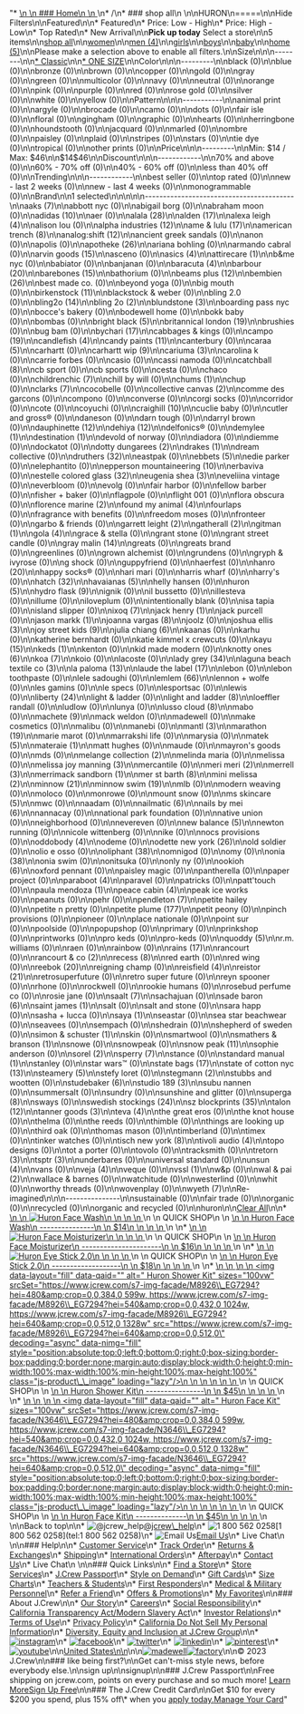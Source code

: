 "*   [\n    \n    ### Home\n    \n    ](/)\n*   /\n*   ### shop all\n    \n\nHURON\n=====\n\nHide Filters\n\nFeatured\n\n*   Featured\n*   Price: Low - High\n*   Price: High - Low\n*   Top Rated\n*   New Arrival\n\n**Pick up today** Select a store\n\n5 items\n\n[shop all](/all/?crawl=no)\n\n[women](/all/womens?crawl=no)\n\n[men (4)](/all/mens?crawl=no)\n\n[girls](/all/girls?crawl=no)\n\n[boys](/all/boys?crawl=no)\n\n[baby](/all/baby?crawl=no)\n\n[home (5)](/all/home?crawl=no)\n\nPlease make a selection above to enable all filters.\n\nSize\n\n\n--------\n\n[*   Classic](/all/?brand=HURON&crawl=no&fit=Classic)\n\n[*   ONE SIZE](/all/?brand=HURON&crawl=no&size=ONE%20SIZE)\n\nColor\n\n\n---------\n\nblack (0)\n\nblue (0)\n\nbronze (0)\n\nbrown (0)\n\ncopper (0)\n\ngold (0)\n\ngray (0)\n\ngreen (0)\n\nmulticolor (0)\n\nnavy (0)\n\nneutral (0)\n\norange (0)\n\npink (0)\n\npurple (0)\n\nred (0)\n\nrose gold (0)\n\nsilver (0)\n\nwhite (0)\n\nyellow (0)\n\nPattern\n\n\n-----------\n\nanimal print (0)\n\nargyle (0)\n\nbrocade (0)\n\ncamo (0)\n\ndots (0)\n\nfair isle (0)\n\nfloral (0)\n\ngingham (0)\n\ngraphic (0)\n\nhearts (0)\n\nherringbone (0)\n\nhoundstooth (0)\n\njacquard (0)\n\nmarled (0)\n\nombre (0)\n\npaisley (0)\n\nplaid (0)\n\nstripes (0)\n\nstars (0)\n\ntie dye (0)\n\ntropical (0)\n\nother prints (0)\n\nPrice\n\n\n---------\n\nMin: $14 / Max: $46\n\n$14$46\n\nDiscount\n\n\n------------\n\n70% and above (0)\n\n60% - 70% off (0)\n\n40% - 60% off (0)\n\nless than 40% off (0)\n\nTrending\n\n\n------------\n\nbest seller (0)\n\ntop rated (0)\n\nnew - last 2 weeks (0)\n\nnew - last 4 weeks (0)\n\nmonogrammable (0)\n\nBrand\n\n1 selected[](/all/?crawl=no)\n\n\n\n\n-----------------------------------------\n\n[](/all/?brand=AAKS,HURON&crawl=no)aaks (7)\n\nabbott nyc (0)\n\nabigail borg (0)\n\nabraham moon (0)\n\n[](/all/?brand=ADIDAS,HURON&crawl=no)adidas (10)\n\naer (0)\n\n[](/all/?brand=ALALA,HURON&crawl=no)alala (28)\n\n[](/all/?brand=ALDEN,HURON&crawl=no)alden (17)\n\n[](/all/?brand=ALEXA%20LEIGH,HURON&crawl=no)alexa leigh (4)\n\nalison lou (0)\n\n[](/all/?brand=ALPHA%20INDUSTRIES,HURON&crawl=no)alpha industries (12)\n\n[](/all/?brand=AME%20%26%20LULU,HURON&crawl=no)ame & lulu (17)\n\n[](/all/?brand=AMERICAN%20TRENCH,HURON&crawl=no)american trench (8)\n\n[](/all/?brand=ANALOG%3ASHIFT,HURON&crawl=no)analog:shift (12)\n\nancient greek sandals (0)\n\nanon (0)\n\napolis (0)\n\n[](/all/?brand=APOTHEKE,HURON&crawl=no)apotheke (26)\n\nariana bohling (0)\n\narmando cabral (0)\n\n[](/all/?brand=ARVIN%20GOODS,HURON&crawl=no)arvin goods (15)\n\nasceno (0)\n\n[](/all/?brand=ASICS,HURON&crawl=no)asics (4)\n\n[](/all/?brand=ATTIRECARE,HURON&crawl=no)attirecare (1)\n\nb&me nyc (0)\n\nbabiator (0)\n\nbanjanan (0)\n\n[](/all/?brand=BARACUTA,HURON&crawl=no)baracuta (4)\n\n[](/all/?brand=BARBOUR,HURON&crawl=no)barbour (20)\n\n[](/all/?brand=BAREBONES,HURON&crawl=no)barebones (15)\n\nbathorium (0)\n\n[](/all/?brand=BEAMS%20PLUS,HURON&crawl=no)beams plus (12)\n\n[](/all/?brand=BEMBIEN,HURON&crawl=no)bembien (26)\n\nbest made co. (0)\n\nbeyond yoga (0)\n\nbig mouth (0)\n\n[](/all/?brand=Birkenstock,HURON&crawl=no)birkenstock (11)\n\nblackstock & weber (0)\n\nbling 2.0 (0)\n\n[](/all/?brand=BLING2O,HURON&crawl=no)bling2o (14)\n\n[](/all/?brand=BLING%202o,HURON&crawl=no)bling 2o (2)\n\n[](/all/?brand=BLUNDSTONE,HURON&crawl=no)blundstone (3)\n\nboarding pass nyc (0)\n\nbocce's bakery (0)\n\nbodewell home (0)\n\nbokk baby (0)\n\nbombas (0)\n\n[](/all/?brand=BRIGHT%20BLACK,HURON&crawl=no)bright black (5)\n\n[](/all/?brand=BRITANNICAL%20LONDON,HURON&crawl=no)britannical london (19)\n\nbrushies (0)\n\nbug bam (0)\n\n[](/all/?brand=BYCHARI,HURON&crawl=no)bychari (17)\n\ncabbages & kings (0)\n\n[](/all/?brand=CAMPO,HURON&crawl=no)campo (19)\n\n[](/all/?brand=CANDLEFISH,HURON&crawl=no)candlefish (4)\n\n[](/all/?brand=CANDY%20PAINTS,HURON&crawl=no)candy paints (11)\n\ncanterbury (0)\n\n[](/all/?brand=CARAA,HURON&crawl=no)caraa (5)\n\ncarhartt (0)\n\n[](/all/?brand=CARHARTT%20WIP,HURON&crawl=no)carhartt wip (9)\n\n[](/all/?brand=CARIUMA,HURON&crawl=no)cariuma (3)\n\ncarolina k (0)\n\ncarrie forbes (0)\n\ncasio (0)\n\ncassi namoda (0)\n\n[](/all/?brand=CATCHBALL,HURON&crawl=no)catchball (8)\n\ncb sport (0)\n\ncb sports (0)\n\ncesta (0)\n\nchaco (0)\n\n[](/all/?brand=CHILDRENCHIC,HURON&crawl=no)childrenchic (7)\n\nchill by will (0)\n\n[](/all/?brand=CHUMS,HURON&crawl=no)chums (1)\n\nchup (0)\n\n[](/all/?brand=CLARKS,HURON&crawl=no)clarks (7)\n\ncocobelle (0)\n\n[](/all/?brand=COLLECTIVE%20CANVAS,HURON&crawl=no)collective canvas (2)\n\ncomme des garcons (0)\n\ncompono (0)\n\nconverse (0)\n\ncorgi socks (0)\n\ncorridor (0)\n\ncote (0)\n\ncoyuchi (0)\n\n[](/all/?brand=CRAIGHILL,HURON&crawl=no)craighill (10)\n\ncuclie baby (0)\n\ncutler and gross® (0)\n\ndaneson (0)\n\ndarn tough (0)\n\ndarryl brown (0)\n\n[](/all/?brand=DAUPHINETTE,HURON&crawl=no)dauphinette (12)\n\n[](/all/?brand=DEHIYA,HURON&crawl=no)dehiya (12)\n\ndelfonics® (0)\n\n[](/all/?brand=DEMYLEE,HURON&crawl=no)demylee (1)\n\n[](/all/?brand=DESTINATION,HURON&crawl=no)destination (1)\n\ndevold of norway (0)\n\ndiadora (0)\n\ndiemme (0)\n\ndockatot (0)\n\n[](/all/?brand=DOTTY%20DUNGAREES,HURON&crawl=no)dotty dungarees (2)\n\n[](/all/?brand=DRAKES,HURON&crawl=no)drakes (1)\n\ndream collective (0)\n\n[](/all/?brand=DRUTHERS,HURON&crawl=no)druthers (32)\n\neastpak (0)\n\n[](/all/?brand=EBBETS,HURON&crawl=no)ebbets (5)\n\nedie parker (0)\n\nelephantito (0)\n\n[](/all/?brand=EPPERSON%20MOUNTAINEERING,HURON&crawl=no)epperson mountaineering (10)\n\nerbaviva (0)\n\n[](/all/?brand=ESTELLE%20COLORED%20GLASS,HURON&crawl=no)estelle colored glass (32)\n\n[](/all/?brand=EUGENIA%20SHEA,HURON&crawl=no)eugenia shea (3)\n\neveliina vintage (0)\n\neverbloom (0)\n\nevolg (0)\n\nfair harbor (0)\n\nfellow barber (0)\n\nfisher + baker (0)\n\nflagpole (0)\n\nflight 001 (0)\n\nflora obscura (0)\n\n[](/all/?brand=FLORENCE%20MARINE,HURON&crawl=no)florence marine (2)\n\n[](/all/?brand=FOUND%20MY%20ANIMAL,HURON&crawl=no)found my animal (4)\n\nfourlaps (0)\n\nfragrance with benefits (0)\n\nfreedom moses (0)\n\nfronteer (0)\n\ngarbo & friends (0)\n\n[](/all/?brand=GARRETT%20LEIGHT,HURON&crawl=no)garrett leight (2)\n\n[](/all/?brand=GATHERALL,HURON&crawl=no)gatherall (2)\n\n[](/all/?brand=GITMAN,HURON&crawl=no)gitman (1)\n\n[](/all/?brand=GOLA,HURON&crawl=no)gola (4)\n\ngrace & stella (0)\n\ngrant stone (0)\n\ngrant street candle (0)\n\n[](/all/?brand=GRAY%20MALIN,HURON&crawl=no)gray malin (14)\n\ngreats (0)\n\ngreats brand (0)\n\ngreenlines (0)\n\ngrown alchemist (0)\n\ngrundens (0)\n\ngryph & ivyrose (0)\n\ng shock (0)\n\nguppyfriend (0)\n\nhaerfest (0)\n\n[](/all/?brand=HANRO,HURON&crawl=no)hanro (20)\n\nhappy socks® (0)\n\nhari mari (0)\n\nharris wharf (0)\n\nharry's (0)\n\n[](/all/?brand=HATCH,HURON&crawl=no)hatch (32)\n\n[](/all/?brand=HAVAIANAS,HURON&crawl=no)havaianas (5)\n\nhelly hansen (0)\n\n[](/all/?crawl=no)huron (5)\n\n[](/all/?brand=HURON,HYDRO%20FLASK&crawl=no)hydro flask (9)\n\nignik (0)\n\nil bussetto (0)\n\nillesteva (0)\n\nillume (0)\n\niloveplum (0)\n\nintentionally blank (0)\n\nisa tapia (0)\n\nisland slipper (0)\n\n[](/all/?brand=HURON,IXOQ&crawl=no)ixoq (7)\n\n[](/all/?brand=HURON,JACK%20HENRY&crawl=no)jack henry (1)\n\njack purcell (0)\n\n[](/all/?brand=HURON,JASON%20MARKK&crawl=no)jason markk (1)\n\n[](/all/?brand=HURON,JOANNA%20VARGAS&crawl=no)joanna vargas (8)\n\njoolz (0)\n\n[](/all/?brand=HURON,JOSHUA%20ELLIS&crawl=no)joshua ellis (3)\n\n[](/all/?brand=HURON,JOY%20STREET%20KIDS&crawl=no)joy street kids (9)\n\n[](/all/?brand=HURON,Julia%20Chiang&crawl=no)julia chiang (6)\n\nkaanas (0)\n\nkarhu (0)\n\nkatherine bernhardt (0)\n\nkatie kimmel x crewcuts (0)\n\n[](/all/?brand=HURON,KAYU&crawl=no)kayu (15)\n\n[](/all/?brand=HURON,KEDS&crawl=no)keds (1)\n\nkenton (0)\n\nkid made modern (0)\n\n[](/all/?brand=HURON,KNOTTY%20ONES&crawl=no)knotty ones (6)\n\n[](/all/?brand=HURON,KOA&crawl=no)koa (7)\n\nkoio (0)\n\nlacoste (0)\n\n[](/all/?brand=HURON,LADY%20GREY&crawl=no)lady grey (34)\n\n[](/all/?brand=HURON,LAGUNA%20BEACH%20TEXTILE%20CO&crawl=no)laguna beach textile co (3)\n\n[](/all/?brand=HURON,LA%20PALOMA&crawl=no)la paloma (13)\n\n[](/all/?brand=HURON,LAUDE%20THE%20LABEL&crawl=no)laude the label (17)\n\nlebon (0)\n\nlebon toothpaste (0)\n\nlele sadoughi (0)\n\n[](/all/?brand=HURON,LEMLEM&crawl=no)lemlem (66)\n\nlennon + wolfe (0)\n\nles gamins (0)\n\nle specs (0)\n\nlesportsac (0)\n\nlewis (0)\n\n[](/all/?brand=HURON,LIBERTY&crawl=no)liberty (24)\n\nlight & ladder (0)\n\n[](/all/?brand=HURON,LIGHT%20AND%20LADDER&crawl=no)light and ladder (8)\n\nloeffler randall (0)\n\nludlow (0)\n\nlunya (0)\n\n[](/all/?brand=HURON,LUSSO%20CLOUD&crawl=no)lusso cloud (8)\n\nmabo (0)\n\n[](/all/?brand=HURON,MACHETE&crawl=no)machete (9)\n\nmack weldon (0)\n\nmadewell (0)\n\nmake cosmetics (0)\n\nmalibu (0)\n\nmanebi (0)\n\n[](/all/?brand=HURON,MANTL&crawl=no)mantl (3)\n\n[](/all/?brand=HURON,MARATHON&crawl=no)marathon (19)\n\nmarie marot (0)\n\nmarrakshi life (0)\n\nmarysia (0)\n\n[](/all/?brand=HURON,MATEK&crawl=no)matek (5)\n\n[](/all/?brand=HURON,MATERAIE&crawl=no)materaie (1)\n\nmatt hughes (0)\n\nmaude (0)\n\nmayron's goods (0)\n\nmds (0)\n\n[](/all/?brand=HURON,MELANGE%20COLLECTION&crawl=no)melange collection (2)\n\nmelinda maria (0)\n\nmelissa (0)\n\n[](/all/?brand=HURON,MELISSA%20JOY%20MANNING&crawl=no)melissa joy manning (3)\n\nmercantile (0)\n\n[](/all/?brand=HURON,MERI%20MERI&crawl=no)meri meri (2)\n\n[](/all/?brand=HURON,MERRELL&crawl=no)merrell (3)\n\n[](/all/?brand=HURON,MERRIMACK%20SANDBORN&crawl=no)merrimack sandborn (1)\n\n[](/all/?brand=HURON,MER%20ST%20BARTH&crawl=no)mer st barth (8)\n\n[](/all/?brand=HURON,MINI%20MELISSA&crawl=no)mini melissa (2)\n\n[](/all/?brand=HURON,MINNOW&crawl=no)minnow (21)\n\n[](/all/?brand=HURON,MINNOW%20SWIM&crawl=no)minnow swim (19)\n\nmlb (0)\n\nmodern weaving (0)\n\nmoloco (0)\n\nmonrowe (0)\n\nmount snow (0)\n\n[](/all/?brand=HURON,MS%20SKINCARE&crawl=no)ms skincare (5)\n\nmwc (0)\n\nnaadam (0)\n\n[](/all/?brand=HURON,NAILMATIC&crawl=no)nailmatic (6)\n\n[](/all/?brand=HURON,NAILS%20BY%20MEI&crawl=no)nails by mei (6)\n\nnannacay (0)\n\nnational park foundation (0)\n\nnative union (0)\n\nneighborhood (0)\n\nnevereven (0)\n\n[](/all/?brand=HURON,New%20Balance&crawl=no)new balance (5)\n\nnewton running (0)\n\nnicole wittenberg (0)\n\nnike (0)\n\nnocs provisions (0)\n\n[](/all/?brand=HURON,ODDOBODY&crawl=no)oddobody (4)\n\nodeme (0)\n\n[](/all/?brand=HURON,ODETTE%20NEW%20YORK&crawl=no)odette new york (26)\n\nold soldier (0)\n\nolio e osso (0)\n\n[](/all/?brand=HURON,OLIPHANT&crawl=no)oliphant (38)\n\nomnigod (0)\n\nomy (0)\n\n[](/all/?brand=HURON,ONIA&crawl=no)onia (38)\n\nonia swim (0)\n\nonitsuka (0)\n\nonly ny (0)\n\n[](/all/?brand=HURON,OOKIOH&crawl=no)ookioh (6)\n\noxford pennant (0)\n\npaisley magic (0)\n\npantherella (0)\n\npaper project (0)\n\n[](/all/?brand=HURON,PARABOOT&crawl=no)paraboot (4)\n\nparavel (0)\n\npatricks (0)\n\npatt'touch (0)\n\n[](/all/?brand=HURON,PAULA%20MENDOZA&crawl=no)paula mendoza (1)\n\n[](/all/?brand=HURON,PEACE%20CABIN&crawl=no)peace cabin (4)\n\npeak ice works (0)\n\npeanuts (0)\n\npehr (0)\n\n[](/all/?brand=HURON,PENDLETON&crawl=no)pendleton (7)\n\npetite hailey (0)\n\npetite n pretty (0)\n\n[](/all/?brand=HURON,PETITE%20PLUME&crawl=no)petite plume (177)\n\npetit peony (0)\n\npinch provisions (0)\n\npioneer (0)\n\nplace nationale (0)\n\npoint sur (0)\n\npoolside (0)\n\npopupshop (0)\n\nprimary (0)\n\nprinkshop (0)\n\nprintworks (0)\n\npro keds (0)\n\npro-keds (0)\n\n[](/all/?brand=HURON,QUODDY&crawl=no)quoddy (5)\n\nr.m. williams (0)\n\nraen (0)\n\nrainbow (0)\n\n[](/all/?brand=HURON,RAINS&crawl=no)rains (17)\n\nrancourt (0)\n\n[](/all/?brand=HURON,RANCOURT%20%26%20CO&crawl=no)rancourt & co (2)\n\n[](/all/?brand=HURON,RECESS&crawl=no)recess (8)\n\nred earth (0)\n\nred wing (0)\n\n[](/all/?brand=HURON,REEBOK&crawl=no)reebok (20)\n\nreigning champ (0)\n\n[](/all/?brand=HURON,REISFIELD&crawl=no)reisfield (4)\n\n[](/all/?brand=HURON,REISTOR&crawl=no)reistor (21)\n\nretrosuperfuture (0)\n\nretro super future (0)\n\nreyn spooner (0)\n\nrhone (0)\n\nrockwell (0)\n\nrookie humans (0)\n\nrosebud perfume co (0)\n\nrosie jane (0)\n\n[](/all/?brand=HURON,SAALT&crawl=no)saalt (7)\n\nsachajuan (0)\n\n[](/all/?brand=HURON,SADE%20BARON&crawl=no)sade baron (6)\n\n[](/all/?brand=HURON,SAINT%20JAMES&crawl=no)saint james (1)\n\nsalt (0)\n\nsalt and stone (0)\n\nsara happ (0)\n\nsasha + lucca (0)\n\n[](/all/?brand=HURON,SAYA&crawl=no)saya (1)\n\nseastar (0)\n\nsea star beachwear (0)\n\nseavees (0)\n\nsempach (0)\n\nshedrain (0)\n\nshepherd of sweden (0)\n\n[](/all/?brand=HURON,SIMON%20%26%20SCHUSTER&crawl=no)simon & schuster (1)\n\nskin (0)\n\nsmartwool (0)\n\n[](/all/?brand=HURON,SMATHERS%20%26%20BRANSON&crawl=no)smathers & branson (1)\n\nsnowe (0)\n\nsnowpeak (0)\n\n[](/all/?brand=HURON,SNOW%20PEAK&crawl=no)snow peak (11)\n\nsophie anderson (0)\n\n[](/all/?brand=HURON,SOREL&crawl=no)sorel (2)\n\n[](/all/?brand=HURON,SPERRY&crawl=no)sperry (7)\n\nstance (0)\n\n[](/all/?brand=HURON,STANDARD%20MANUAL&crawl=no)standard manual (1)\n\nstanley (0)\n\nstar wars™ (0)\n\n[](/all/?brand=HURON,STATE%20BAGS&crawl=no)state bags (17)\n\n[](/all/?brand=HURON,STATE%20OF%20COTTON%20NYC&crawl=no)state of cotton nyc (13)\n\n[](/all/?brand=HURON,STEAMERY&crawl=no)steamery (5)\n\nstefy loret (0)\n\n[](/all/?brand=HURON,STEGMANN&crawl=no)stegmann (2)\n\nstubbs and wootten (0)\n\n[](/all/?brand=HURON,STUDEBAKER&crawl=no)studebaker (6)\n\n[](/all/?brand=HURON,STUDIO%20189&crawl=no)studio 189 (3)\n\nsubu nannen (0)\n\nsummersalt (0)\n\nsundry (0)\n\nsunshine and glitter (0)\n\n[](/all/?brand=HURON,SUPERGA&crawl=no)superga (8)\n\nsways (0)\n\n[](/all/?brand=HURON,SWEDISH%20STOCKINGS&crawl=no)swedish stockings (24)\n\n[](/all/?brand=HURON,SZ%20BLOCKPRINTS&crawl=no)sz blockprints (35)\n\n[](/all/?brand=HURON,TALON&crawl=no)talon (12)\n\n[](/all/?brand=HURON,TANNER%20GOODS&crawl=no)tanner goods (3)\n\n[](/all/?brand=HURON,TEVA&crawl=no)teva (4)\n\nthe great eros (0)\n\nthe knot house (0)\n\nthelma (0)\n\nthe reeds (0)\n\nthimble (0)\n\nthings are looking up (0)\n\nthird oak (0)\n\nthomas mason (0)\n\ntimberland (0)\n\ntimex (0)\n\ntinker watches (0)\n\n[](/all/?brand=HURON,TISCH%20NEW%20YORK&crawl=no)tisch new york (8)\n\n[](/all/?brand=HURON,TIVOLI%20AUDIO&crawl=no)tivoli audio (4)\n\ntopo designs (0)\n\ntot a porter (0)\n\ntovolo (0)\n\ntracksmith (0)\n\n[](/all/?brand=HURON,TRETORN&crawl=no)tretorn (3)\n\n[](/all/?brand=HURON,TSPTR&crawl=no)tsptr (3)\n\nunderbares (0)\n\nuniversal standard (0)\n\n[](/all/?brand=HURON,UNSUN&crawl=no)unsun (4)\n\nvans (0)\n\n[](/all/?brand=HURON,VEJA&crawl=no)veja (4)\n\nveque (0)\n\n[](/all/?brand=HURON,VSSL&crawl=no)vssl (1)\n\nw&p (0)\n\n[](/all/?brand=HURON,WAL%20%26%20PAI&crawl=no)wal & pai (2)\n\nwallace & barnes (0)\n\nwatchitude (0)\n\nwesterlind (0)\n\nwhit (0)\n\nworthy threads (0)\n\nwovenplay (0)\n\n[](/all/?brand=HURON,WYETH&crawl=no)wyeth (7)\n\nRe-imagined\n\n\n---------------\n\nsustainable (0)\n\nfair trade (0)\n\norganic (0)\n\nrecycled (0)\n\norganic and recycled (0)\n\nhuron[](/all/?crawl=no)\n\n[Clear All](/all/?crawl=no)\n\n*   [\n    \n    ![ Huron Face Wash](https://www.jcrew.com/s7-img-facade/M8890_EG7294?hei=640&crop=0,0,512,0)\n    \n    \n    \n    ](/p/mens/categories/accessories/home/bath/huron-face-wash/M8890?display=standard&fit=Classic&color_name=one-color&colorProductCode=M8890)\n    \n    QUICK SHOP\n    \n    [\n    \n    Huron Face Wash\n    ---------------\n    \n    $14\n    \n    \n    \n    ](/p/mens/categories/accessories/home/bath/huron-face-wash/M8890?display=standard&fit=Classic&color_name=one-color&colorProductCode=M8890)\n    \n*   [\n    \n    ![ Huron Face Moisturizer](https://www.jcrew.com/s7-img-facade/M8889_EG7294?hei=640&crop=0,0,512,0)\n    \n    \n    \n    ](/p/mens/categories/accessories/home/bath/huron-face-moisturizer/M8889?display=standard&fit=Classic&color_name=one-color&colorProductCode=M8889)\n    \n    QUICK SHOP\n    \n    [\n    \n    Huron Face Moisturizer\n    ----------------------\n    \n    $16\n    \n    \n    \n    ](/p/mens/categories/accessories/home/bath/huron-face-moisturizer/M8889?display=standard&fit=Classic&color_name=one-color&colorProductCode=M8889)\n    \n*   [\n    \n    ![ Huron Eye Stick 2.0](https://www.jcrew.com/s7-img-facade/M8888_EG7294?hei=640&crop=0,0,512,0)\n    \n    \n    \n    ](/p/mens/categories/accessories/home/bath/huron-eye-stick-20/M8888?display=standard&fit=Classic&color_name=one-color&colorProductCode=M8888)\n    \n    QUICK SHOP\n    \n    [\n    \n    Huron Eye Stick 2.0\n    -------------------\n    \n    $18\n    \n    \n    \n    ](/p/mens/categories/accessories/home/bath/huron-eye-stick-20/M8888?display=standard&fit=Classic&color_name=one-color&colorProductCode=M8888)\n    \n*   [\n    \n    ![ Huron Shower Kit](data:image/gif;base64,R0lGODlhAQABAIAAAAAAAP///yH5BAEAAAAALAAAAAABAAEAAAIBRAA7)\n    \n    <img data-layout=\"fill\" data-qaid=\"\" alt=\" Huron Shower Kit\" sizes=\"100vw\" srcSet=\"https://www.jcrew.com/s7-img-facade/M8926\\_EG7294?hei=480&amp;crop=0,0,384,0 599w, https://www.jcrew.com/s7-img-facade/M8926\\_EG7294?hei=540&amp;crop=0,0,432,0 1024w, https://www.jcrew.com/s7-img-facade/M8926\\_EG7294?hei=640&amp;crop=0,0,512,0 1328w\" src=\"https://www.jcrew.com/s7-img-facade/M8926\\_EG7294?hei=640&amp;crop=0,0,512,0\" decoding=\"async\" data-nimg=\"fill\" style=\"position:absolute;top:0;left:0;bottom:0;right:0;box-sizing:border-box;padding:0;border:none;margin:auto;display:block;width:0;height:0;min-width:100%;max-width:100%;min-height:100%;max-height:100%\" class=\"js-product\\_\\_image\" loading=\"lazy\"/>\n    \n    \n    \n    \n    \n    ](/p/mens/categories/accessories/home/bath/huron-shower-kit/M8926?display=standard&fit=Classic&color_name=one-color&colorProductCode=M8926)\n    \n    QUICK SHOP\n    \n    [\n    \n    Huron Shower Kit\n    ----------------\n    \n    $45\n    \n    \n    \n    ](/p/mens/categories/accessories/home/bath/huron-shower-kit/M8926?display=standard&fit=Classic&color_name=one-color&colorProductCode=M8926)\n    \n*   [\n    \n    ![ Huron Face Kit](data:image/gif;base64,R0lGODlhAQABAIAAAAAAAP///yH5BAEAAAAALAAAAAABAAEAAAIBRAA7)\n    \n    <img data-layout=\"fill\" data-qaid=\"\" alt=\" Huron Face Kit\" sizes=\"100vw\" srcSet=\"https://www.jcrew.com/s7-img-facade/N3646\\_EG7294?hei=480&amp;crop=0,0,384,0 599w, https://www.jcrew.com/s7-img-facade/N3646\\_EG7294?hei=540&amp;crop=0,0,432,0 1024w, https://www.jcrew.com/s7-img-facade/N3646\\_EG7294?hei=640&amp;crop=0,0,512,0 1328w\" src=\"https://www.jcrew.com/s7-img-facade/N3646\\_EG7294?hei=640&amp;crop=0,0,512,0\" decoding=\"async\" data-nimg=\"fill\" style=\"position:absolute;top:0;left:0;bottom:0;right:0;box-sizing:border-box;padding:0;border:none;margin:auto;display:block;width:0;height:0;min-width:100%;max-width:100%;min-height:100%;max-height:100%\" class=\"js-product\\_\\_image\" loading=\"lazy\"/>\n    \n    \n    \n    \n    \n    ](/p/home/categories/beauty-and-wellness/skincare/huron-face-kit/N3646?display=standard&fit=Classic&color_name=one-color&colorProductCode=N3646)\n    \n    QUICK SHOP\n    \n    [\n    \n    Huron Face Kit\n    --------------\n    \n    $45\n    \n    \n    \n    ](/p/home/categories/beauty-and-wellness/skincare/huron-face-kit/N3646?display=standard&fit=Classic&color_name=one-color&colorProductCode=N3646)\n    \n\nBack to top\n\n*   ![@jcrew_help](/next-static/images/sidecar-modules/footer/twitter-2.svg)[@jcrew\\_help](https://twitter.com/jcrew_help)\n*   ![1 800 562 0258](/next-static/images/sidecar-modules/footer/phone-2.svg)[1 800 562 0258](tel:1 800 562 0258)\n*   ![Email Us](/next-static/images/sidecar-modules/footer/email.svg)[Email Us](mailto:help@jcrew.com)\n*   Live Chat\n    \n\n### Help\n\n*   [Customer Service](/help/customer-service)\n*   [Track Order](/help/order-status)\n*   [Returns & Exchanges](/help/returns-exchanges)\n*   [Shipping](/help/shipping-handling)\n*   [International Orders](/help/international-orders)\n*   [Afterpay](/afterpay-faq)\n*   [Contact Us](/help/contact-us)\n*   Live Chat\n    \n\n### Quick Links\n\n*   [Find a Store](https://stores.jcrew.com/search)\n*   [Store Services](/s/store-services)\n*   [J.Crew Passport](/s/rewards)\n*   [Style on Demand](/s/style-on-demand)\n*   [Gift Cards](/help/gift-card)\n*   [Size Charts](/r/size-charts)\n*   [Teachers & Students](/s/teacher-student-discount)\n*   [First Responders](/s/military-medical-first-responder-discount)\n*   [Medical & Military Personnel](/s/military-medical-first-responder-discount)\n*   [Refer a Friend](/share)\n*   [Offers & Promotions](/best-deals)\n*   [My Favorites](/favorites)\n\n### About J.Crew\n\n*   [Our Story](/s/aboutus)\n*   [Careers](https://jobs.jcrew.com)\n*   [Social Responsibility](/s/corporate-responsibility)\n*   [California Transparency Act/Modern Slavery Act](/s/CSR-california-transparency-act)\n*   [Investor Relations](https://investors.jcrew.com)\n*   [Terms of Use](/help/terms-of-use)\n*   [Privacy Policy](/help/privacy-policy)\n*   [California Do Not Sell My Personal Information](https://jcrew.clarip.com/dsr/create?brand=jcrew&type=3)\n*   [Diversity, Equity and Inclusion at J.Crew Group](/s/diversity-equity-inclusion)\n\n*   [![instagram](/next-static/images/sidecar-modules/footer/instagram-2.svg)](http://instagram.com/jcrew)\n*   [![facebook](/next-static/images/sidecar-modules/footer/facebook-2.svg)](https://www.facebook.com/jcrew)\n*   [![twitter](/next-static/images/sidecar-modules/footer/twitter-2.svg)](https://twitter.com/jcrew)\n*   [![linkedin](/next-static/images/sidecar-modules/footer/linkedin.svg)](https://www.linkedin.com/company/j-crew)\n*   [![pinterest](/next-static/images/sidecar-modules/footer/pinterest-2.svg)](http://pinterest.com/jcrew/)\n*   [![youtube](/next-static/images/sidecar-modules/footer/youtube-2.svg)](http://www.youtube.com/user/jcrewinsider)\n\n[United States\n\n](/r/context-chooser)\n\n[![madewell](/next-static/images/sidecar-modules/footer/madewell.svg)](https://www.madewell.com)[![factory](/next-static/images/sidecar-modules/navigation/jcrew-factory-logo-black.svg)](https://factory.jcrew.com)\n\n© 2023 J.Crew\n\n### like being first?\n\nGet can't-miss style news, before everybody else.\n\nsign up\n\nsignup\n\n### J.Crew Passport\n\nFree shipping on jcrew.com, points on every purchase and so much more! [Learn More](/s/rewards)[Sign Up Free](/?register=true)\n\n### The J.Crew Credit Card\n\nGet $10 for every $200 you spend, plus 15% off\\* when you [apply today.](/s/credit-card)[Manage Your Card](https://d.comenity.net/jcrew/)"